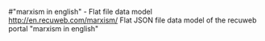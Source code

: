 #"marxism in english" - Flat file data model
http://en.recuweb.com/marxism/
Flat JSON file data model of the recuweb portal "marxism in english"
